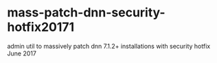 # mass-patch-dnn-security-hotfix20171
admin util to massively patch dnn 7.1.2+ installations with security hotfix June 2017
